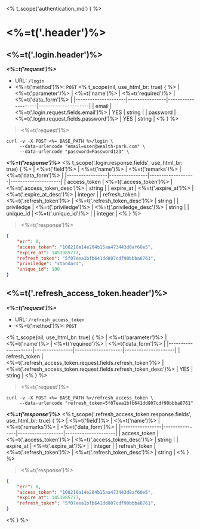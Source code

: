 <% t_scope('authentication_md') { %>
# <%=t('.header')%>

## <%=t('.login.header')%>

***<%=t('request')%>***

- URL: `/login`
- <%=t('method')%>: `POST`
<% t_scope(nil, use_html_br: true) { %>
| <%=t('parameter')%> | <%=t('name')%> | <%=t('required')%> | <%=t('data_form')%> |
|---------------------|----------------|--------------------|---------------------|
| email | <%=t('.login.request.fields.email')%> | YES | string |
| password | <%=t('.login.request.fields.password')%> | YES | string |
<% } %>

> <%=t('request')%>

```shell
curl -v -X POST <%= BASE_PATH %>/login \
     --data-urlencode "email=user@wealth-park.com" \
     --data-urlencode "password=Password123" \
```

***<%=t('response')%>***
<% t_scope('.login.response.fields', use_html_br: true) { %>
| <%=t('field')%> | <%=t('name')%> | <%=t('remarks')%> | <%=t('data_form')%> |
|-----------------|----------------|-------------------|---------------------|
| access_token | <%=t('.access_token')%> | <%=t('.access_token_desc')%> | string |
| expire_at | <%=t('.expire_at')%> | <%=t('.expire_at_desc')%> | integer |
| refresh_token | <%=t('.refresh_token')%> | <%=t('.refresh_token_desc')%> | string |
| priviledge | <%=t('.priviledge')%> | <%=t('.priviledge_desc')%> | string |
| unique_id | <%=t('.unique_id')%> | | integer |
<% } %>

> <%=t('response')%>

```json
{
    "err": 0,
    "access_token": "108210a14e204b15aa473443d8af60e5",
    "expire_at": 1453985777,
    "refresh_token": "5f07eea1bfb641dd807cdf90bbba8761",
    "priviledge": "standard",
    "unique_id": 100
}
```

## <%=t('.refresh_access_token.header')%>

***<%=t('request')%>***

- URL: `/refresh_access_token`
- <%=t('method')%>: `POST`

<% t_scope(nil, use_html_br: true) { %>
| <%=t('parameter')%> | <%=t('name')%> | <%=t('required')%> | <%=t('data_form')%> |
|---------------------|----------------|--------------------|---------------------|
| refresh_token | <%=t('.refresh_access_token.request.fields.refresh_token')%> | <%=t('.refresh_access_token.request.fields.refresh_token_desc')%> | YES | string |
<% } %>

> <%=t('request')%>

```shell
curl -v -X POST <%= BASE_PATH %>/refresh_access_token \
     --data-urlencode "refresh_token=5f07eea1bfb641dd807cdf90bbba8761"
```

***<%=t('response')%>***
<% t_scope('.refresh_access_token.response.fields', use_html_br: true) { %>
| <%=t('field')%> | <%=t('name')%> | <%=t('remarks')%> | <%=t('data_form')%> |
|-----------------|----------------|-------------------|---------------------|
| access_token | <%=t('.access_token')%> | <%=t('.access_token_desc')%> | string |
| expire_at | <%=t('.expire_at')%> | | integer |
| refresh_token | <%=t('.refresh_token')%> | <%=t('.refresh_token_desc')%> | string |
<% } %>

> <%=t('response')%>

```json
{
    "err": 0,
    "access_token": "108210a14e204b15aa473443d8af60e5",
    "expire_at": 1453985777,
    "refresh_token": "5f07eea1bfb641dd807cdf90bbba8761",
}
```
<% } %>
